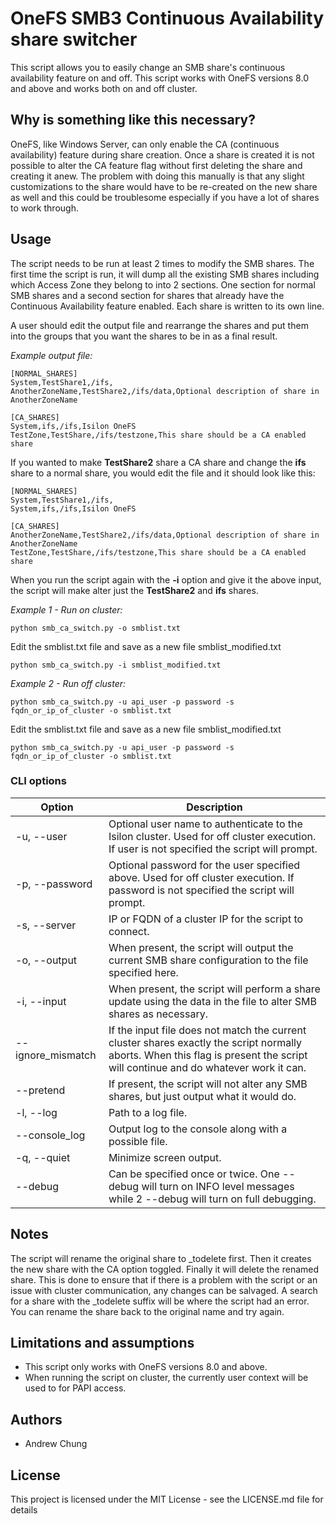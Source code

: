 # OneFS SMB3 Continuous Availability share switcher
This script allows you to easily change an SMB share's continuous availability feature on and off. This script works with OneFS versions 8.0 and above and works both on and off cluster.

## Why is something like this necessary?
OneFS, like Windows Server, can only enable the CA (continuous availability) feature during share creation. Once a share is created it is not possible to alter the CA feature flag without first deleting the share and creating it anew. The problem with doing this manually is that any slight customizations to the share would have to be re-created on the new share as well and this could be troublesome especially if you have a lot of shares to work through.

## Usage
The script needs to be run at least 2 times to modify the SMB shares. The first time the script is run, it will dump all the existing SMB shares including which Access Zone they belong to into 2 sections. One section for normal SMB shares and a second section for shares that already have the Continuous Availability feature enabled. Each share is written to its own line.

A user should edit the output file and rearrange the shares and put them into the groups that you want the shares to be in as a final result.

*Example output file:*
```
[NORMAL_SHARES]
System,TestShare1,/ifs,
AnotherZoneName,TestShare2,/ifs/data,Optional description of share in AnotherZoneName
    
[CA_SHARES]
System,ifs,/ifs,Isilon OneFS
TestZone,TestShare,/ifs/testzone,This share should be a CA enabled share
```
If you wanted to make __TestShare2__ share a CA share and change the __ifs__ share to a normal share, you would edit the file and it should look like this:
```
[NORMAL_SHARES]
System,TestShare1,/ifs,
System,ifs,/ifs,Isilon OneFS
    
[CA_SHARES]
AnotherZoneName,TestShare2,/ifs/data,Optional description of share in AnotherZoneName
TestZone,TestShare,/ifs/testzone,This share should be a CA enabled share
```
When you run the script again with the __-i__ option and give it the above input, the script will make alter just the __TestShare2__ and __ifs__ shares.


*Example 1 - Run on cluster:*

    python smb_ca_switch.py -o smblist.txt

Edit the smblist.txt file and save as a new file smblist_modified.txt 

    python smb_ca_switch.py -i smblist_modified.txt
    
*Example 2 - Run off cluster:*

    python smb_ca_switch.py -u api_user -p password -s fqdn_or_ip_of_cluster -o smblist.txt

Edit the smblist.txt file and save as a new file smblist_modified.txt

    python smb_ca_switch.py -u api_user -p password -s fqdn_or_ip_of_cluster -o smblist.txt
    
### CLI options
Option           |Description
-----------------|-----------
-u, --user       |Optional user name to authenticate to the Isilon cluster. Used for off cluster execution. If user is not specified the script will prompt.
-p, --password   |Optional password for the user specified above. Used for off cluster execution. If password is not specified the script will prompt.
-s, --server     |IP or FQDN of a cluster IP for the script to connect.
-o, --output     |When present, the script will output the current SMB share configuration to the file specified here.
-i, --input      |When present, the script will perform a share update using the data in the file to alter SMB shares as necessary.
--ignore_mismatch|If the input file does not match the current cluster shares exactly the script normally aborts. When this flag is present the script will continue and do whatever work it can.
--pretend        |If present, the script will not alter any SMB shares, but just output what it would do.
-l, --log        |Path to a log file.
--console_log    |Output log to the console along with a possible file.
-q, --quiet      |Minimize screen output.
--debug          |Can be specified once or twice. One --debug will turn on INFO level messages while 2 --debug will turn on full debugging.

## Notes
The script will rename the original share to <sharename>_todelete first. Then it creates the new share with the CA option toggled. Finally it will delete the renamed share.
This is done to ensure that if there is a problem with the script or an issue with cluster communication, any changes can be salvaged. A search for a share with the _todelete suffix will be where the script had an error. You can rename the share back to the original name and try again.
    
## Limitations and assumptions
* This script only works with OneFS versions 8.0 and above.
* When running the script on cluster, the currently user context will be used to for PAPI access.

## Authors
* Andrew Chung

## License
This project is licensed under the MIT License - see the LICENSE.md file for details
